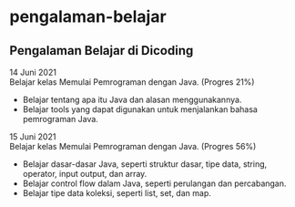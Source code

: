 # pengalaman-belajar

<h2>Pengalaman Belajar di Dicoding</h2> 

14 Juni 2021<br>
Belajar kelas Memulai Pemrograman dengan Java. (Progres 21%)<br>
* Belajar tentang apa itu Java dan alasan menggunakannya.<br>
* Belajar tools yang dapat digunakan untuk menjalankan bahasa pemrograman Java. <br>

15 Juni 2021<br>
Belajar kelas Memulai Pemrograman dengan Java. (Progres 56%)<br>
* Belajar dasar-dasar Java, seperti struktur dasar, tipe data, string, operator, input output, dan array. <br>
* Belajar control flow dalam Java, seperti perulangan dan percabangan.<br>
* Belajar tipe data koleksi, seperti list, set, dan map.<br>
